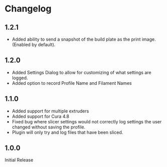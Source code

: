 # Changelog

## 1.2.1

- Added ability to send a snapshot of the build plate as the print image. (Enabled by default).

## 1.2.0

- Added Settings Dialog to allow for customizing of what settings are logged.
- Added option to record Profile Name and Filament Names

## 1.1.0

- Added support for multiple extruders
- Added support for Cura 4.8
- Fixed bug where slicer settings would not correctly log settings the user changed without saving the profile.
- Plugin will only try and log files that have been sliced.

## 1.0.0

Initial Release
